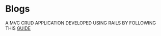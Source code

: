 # Blogs

A MVC CRUD APPLICATION DEVELOPED USING RAILS BY FOLLOWING THIS [GUIDE](https://guides.rubyonrails.org/getting_started.html)

